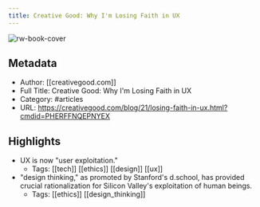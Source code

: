 ```yaml
---
title: Creative Good: Why I'm Losing Faith in UX
---
```

![rw-book-cover](https://readwise-assets.s3.amazonaws.com/static/images/article2.74d541386bbf.png)

## Metadata
- Author: [[creativegood.com]]
- Full Title: Creative Good: Why I'm Losing Faith in UX
- Category: #articles
- URL: https://creativegood.com/blog/21/losing-faith-in-ux.html?cmdid=PHERFFNQEPNYEX

## Highlights
- UX is now "user exploitation."
    - Tags: [[tech]] [[ethics]] [[design]] [[ux]] 
- "design thinking," as promoted by Stanford's d.school, has provided crucial rationalization for Silicon Valley's exploitation of human beings.
    - Tags: [[ethics]] [[design_thinking]] 
